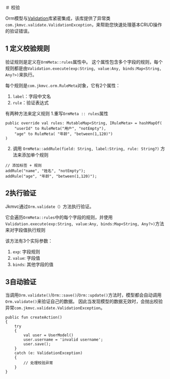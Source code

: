 ＃ 校验

Orm模型与[Validation](../common/validation/validation)库紧密集成，该库提供了异常类`com.jkmvc.validate.ValidationException`，来帮助您快速处理基本CRUD操作的验证错误。

## 1 定义校验规则

验证规则是定义在`OrmMeta::rules`属性中。 这个属性包含多个字段的规则，每个规则都是由`Validation.execute(exp:String, value:Any, binds:Map<String, Any?>)`来执行。

每个规则是`com.jkmvc.orm.RuleMeta`对象，它有2个属性：
1. `label`：字段中文名
2. `rule`：验证表达式

有两种方法来定义规则
1.重写`OrmMeta :: rules`属性

```
public override val rules: MutableMap<String, IRuleMeta> = hashMapOf(
	"userId" to RuleMeta("用户", "notEmpty"),
	"age" to RuleMeta( "年龄", "between(1,120)")
)
```

2. 调用 `OrmMeta::addRule(field: String, label:String, rule: String?)` 方法来添加单个规则

```
// 添加标签 + 规则
addRule("name", "姓名", "notEmpty");
addRule("age", "年龄", "between(1,120)");
```

## 2执行验证

Jkmvc通过`Orm.validate（）`方法执行验证。

它会遍历`OrmMeta::rules`中的每个字段的规则，并使用`Validation.execute(exp:String, value:Any, binds:Map<String, Any?>)`方法来对字段值执行规则

该方法有3个实际参数：
1. `exp`: 字段规则
2. `value`: 字段值
3. `binds`: 其他字段的值

## 3自动验证

当调用`Orm.validate()`/`Orm::save()`/`Orm::update()`方法时，模型都会自动调用`Orm.validate()`来验证自己的数据。 因此当发现模型的数据无效时，会抛出校验异常`com.jkmvc.validate.ValidationException`。

```
public fun createAction()
{
	try
	{
		val user = UserModel()
		user.username = 'invalid username';
		user.save();
	}
	catch (e: ValidationException)
	{
		// 处理校验异常
	}
}
```